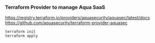 ### Terraform Provider to manage Aqua SaaS ###

https://registry.terraform.io/providers/aquasecurity/aquasec/latest/docs</br>
https://github.com/aquasecurity/terraform-provider-aquasec</br>

```
terraform init
terraform apply 
```
